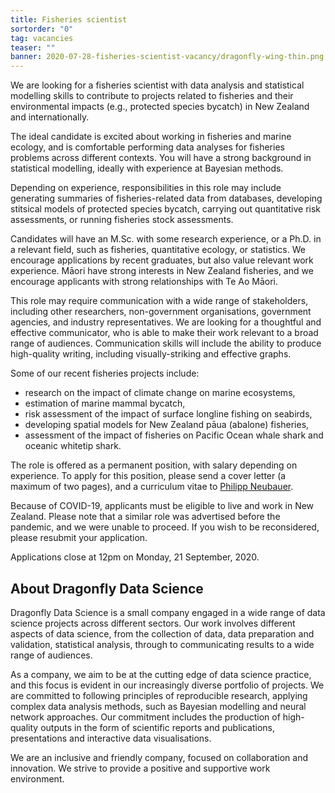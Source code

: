 ```yaml
---
title: Fisheries scientist
sortorder: "0"
tag: vacancies
teaser: ""
banner: 2020-07-28-fisheries-scientist-vacancy/dragonfly-wing-thin.png
---
```

We are looking for a fisheries scientist with data analysis and statistical
modelling skills to contribute to projects related to fisheries and their
environmental impacts (e.g., protected species bycatch) in New Zealand and
internationally.

The ideal candidate is excited about working in fisheries and marine ecology,
and is comfortable performing data analyses for fisheries problems across
different contexts. You will have a strong background in statistical modelling,
ideally with experience at Bayesian methods.

Depending on experience, responsibilities in this role may include generating
summaries of fisheries-related data from databases, developing stitsical models
of protected species bycatch, carrying out quantitative risk assessments, or
running fisheries stock assessments. 

Candidates will have an M.Sc. with some research experience, or a Ph.D. in a
relevant field, such as fisheries, quantitative ecology, or statistics.
We encourage applications by recent graduates, but also value relevant work
experience. Māori have strong interests in New Zealand fisheries, and we encourage
applicants with strong relationships with Te Ao Māori. 

This role may require communication with a wide range of stakeholders, including
other researchers, non-government organisations, government agencies, and
industry representatives. We are looking for a thoughtful and effective
communicator, who is able to make their work relevant to a broad range of
audiences.  Communication skills will include the ability to produce
high-quality writing, including visually-striking and effective graphs.

Some of our recent fisheries projects include:

  * research on the impact of climate change on marine ecosystems,
  * estimation of marine mammal bycatch,
  * risk assessment of the impact of surface longline fishing on seabirds,
  * developing spatial models for New Zealand pāua (abalone) fisheries,
  * assessment of the impact of fisheries on Pacific Ocean whale shark and oceanic whitetip shark.

The role is offered as a permanent position, with salary depending on
experience.  To apply for this position, please send a cover letter (a maximum
of two pages), and a curriculum vitae to [Philipp Neubauer](mailto:philipp@dragonfly.co.nz).

Because of COVID-19, applicants must be eligible
to live and work in New Zealand. Please note that a similar role was advertised
before the pandemic, and we were unable to proceed. If you wish to be reconsidered,
please resubmit your application. 

Applications close at 12pm on Monday, 21 September, 2020.

## About Dragonfly Data Science

Dragonfly Data Science is a small company engaged in a wide range of data
science projects across different sectors.  Our work involves different aspects
of data science, from the collection of data, data preparation and validation,
statistical analysis, through to communicating results to a wide range of
audiences.

As a company, we aim to be at the cutting edge of data science practice, and
this focus is evident in our increasingly diverse portfolio of projects. We are
committed to following principles of reproducible research, applying complex
data analysis methods, such as Bayesian modelling  and neural network
approaches. Our commitment includes the production of high-quality outputs in
the form of scientific reports and publications, presentations and interactive
data visualisations.

We are an inclusive and friendly company, focused on collaboration and
innovation.  We strive to provide a positive and supportive work environment.

